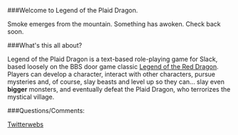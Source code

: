 ###Welcome to Legend of the Plaid Dragon.

Smoke emerges from the mountain. Something has awoken. Check back soon.

###What's this all about?

Legend of the Plaid Dragon is a text-based role-playing game for Slack, based loosely on the BBS door game classic [Legend of the Red Dragon](https://en.wikipedia.org/wiki/Legend_of_the_Red_Dragon). Players can develop a character, interact with other characters, pursue mysteries and, of course, slay beasts and level up so they can... slay even **bigger** monsters, and eventually defeat the Plaid Dragon, who terrorizes the mystical village.

###Questions/Comments: 

[Twitterwebs](https://twitter.com/blairreeves)

